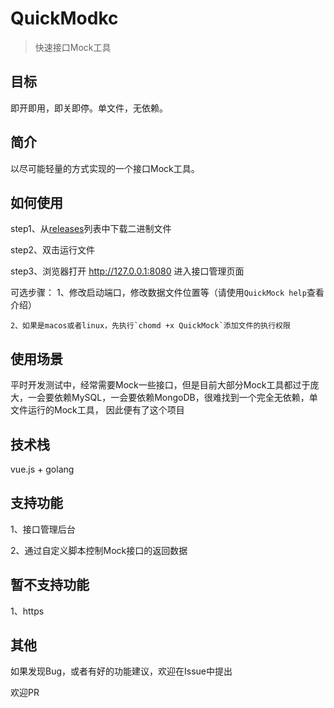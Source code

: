 # QuickModkc 

> 快速接口Mock工具

## 目标

即开即用，即关即停。单文件，无依赖。

## 简介

以尽可能轻量的方式实现的一个接口Mock工具。

## 如何使用

step1、从[releases](https://github.com/Jinnrry/QuickMock/releases)列表中下载二进制文件

step2、双击运行文件

step3、浏览器打开 http://127.0.0.1:8080 进入接口管理页面

可选步骤：
    1、修改启动端口，修改数据文件位置等（请使用`QuickMock help`查看介绍）
    
    2、如果是macos或者linux，先执行`chomd +x QuickMock`添加文件的执行权限
    


## 使用场景

平时开发测试中，经常需要Mock一些接口，但是目前大部分Mock工具都过于庞大，一会要依赖MySQL，一会要依赖MongoDB，很难找到一个完全无依赖，单文件运行的Mock工具，
因此便有了这个项目

## 技术栈

vue.js + golang



## 支持功能

1、接口管理后台

2、通过自定义脚本控制Mock接口的返回数据

## 暂不支持功能

1、https

## 其他

如果发现Bug，或者有好的功能建议，欢迎在Issue中提出

欢迎PR
